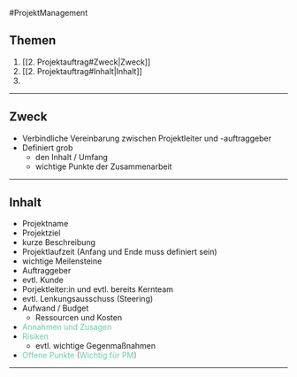 #ProjektManagement 
## Themen
1. [[2. Projektauftrag#Zweck|Zweck]]
2. [[2. Projektauftrag#Inhalt|Inhalt]]
3. 

---

## Zweck

- Verbindliche Vereinbarung zwischen Projektleiter und -auftraggeber
- Definiert grob
	- den Inhalt / Umfang
	- wichtige Punkte der Zusammenarbeit

---

## Inhalt

- Projektname
- Projektziel
- kurze Beschreibung
- Projektlaufzeit (Anfang und Ende muss definiert sein)
- wichtige Meilensteine
- Auftraggeber
- evtl. Kunde
- Porjektleiter:in und evtl. bereits Kernteam
- evtl. Lenkungsausschuss (Steering)
- Aufwand / Budget
	- Ressourcen und Kosten
- <font style="color:MediumAquaMarine">Annahmen und Zusagen</font>
- <font style="color:MediumAquaMarine">Risiken</font>
	- evtl. wichtige Gegenmaßnahmen
- <font style="color:MediumAquaMarine">Offene Punkte</font>
<font style="color:grey">(</font><font style="color:MediumAquaMarine">Wichtig für PM</font><font style="color:grey">)</font>

---

